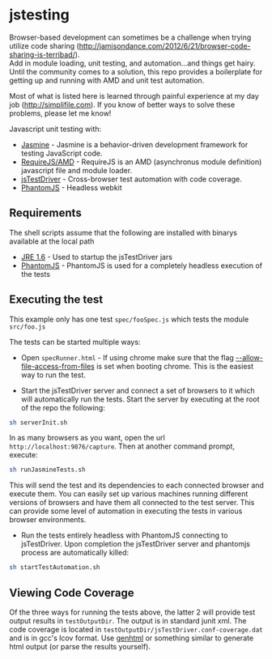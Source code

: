jstesting
=========
Browser-based development can sometimes be a challenge when trying utilize code sharing (http://jamisondance.com/2012/6/21/browser-code-sharing-is-terribad/).  
Add in module loading, unit testing, and automation...and things get hairy. Until the community comes to a solution, this repo
provides a boilerplate for getting up and running with AMD and unit test automation. 

Most of what is listed here is learned through painful experience at my day job (http://simplifile.com). If you know of better ways to solve these problems, please
let me know!


Javascript unit testing with:
  * [Jasmine](http://pivotal.github.com/jasmine/) - Jasmine is a behavior-driven development framework for testing JavaScript code.
  * [RequireJS/AMD](http://requirejs.org/) - RequireJS is an AMD (asynchronus module definition) javascript file and module loader.
  * [jsTestDriver](https://code.google.com/p/js-test-driver/) - Cross-browser test automation with code coverage.
  * [PhantomJS](http://phantomjs.org/) - Headless webkit

## Requirements
The shell scripts assume that the following are installed with binarys available at the local path
  * [JRE 1.6](http://www.oracle.com/technetwork/java/javase/downloads/index.html) - Used to startup the jsTestDriver jars
  * [PhantomJS](http://phantomjs.org/) - PhantomJS is used for a completely headless execution of the tests

## Executing the test
This example only has one test `spec/fooSpec.js` which tests the module `src/foo.js`

The tests can be started multiple ways:
 * Open `specRunner.html` - If using chrome make sure that the flag [--allow-file-access-from-files](https://src.chromium.org/viewvc/chrome?view=rev&revision=39287) is set when booting chrome.
                          This is the easiest way to run the test.

 * Start the jsTestDriver server and connect a set of browsers to it which will automatically run the tests. Start the server by executing at the root of the repo the following:
~~~ bash
sh serverInit.sh
~~~
In as many browsers as you want, open the url `http://localhost:9876/capture`. Then at another command prompt, execute:
~~~ bash
sh runJasmineTests.sh
~~~
This will send the test and its dependencies to each connected browser and execute them. You can easily set up various machines running different versions of browsers
and have them all connected to the test server. This can provide some level of automation in executing the tests in various browser environments.
 
 * Run the tests entirely headless with PhantomJS connecting to jsTestDriver. Upon completion the jsTestDriver server and phantomjs process are automatically killed:
~~~ bash
sh startTestAutomation.sh
~~~

## Viewing Code Coverage
Of the three ways for running the tests above, the latter 2 will provide test output results in `testOutputDir`. The output is in standard junit xml. The code coverage is located in `testOutputDir/jsTestDriver.conf-coverage.dat` and is
in gcc's lcov format. Use [genhtml](http://linux.die.net/man/1/genhtml) or something similar to generate html output (or parse the results yourself).